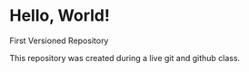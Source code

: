 # Hello, World!
 First Versioned Repository

 This repository was created during a live git and github class.

                                                                                              
